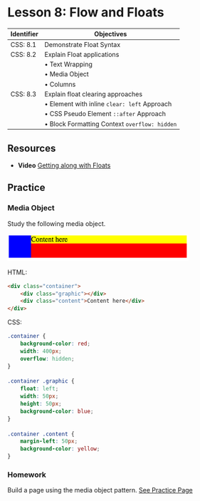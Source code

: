 # Lesson 8: Flow and Floats

Identifier   | Objectives
-------------|------------
CSS: 8.1     | Demonstrate Float Syntax
CSS: 8.2     | Explain Float applications
             | &bull; Text Wrapping
             | &bull; Media Object
             | &bull; Columns
CSS: 8.3     | Explain float clearing approaches
             | &bull; Element with inline `clear: left` Approach
             | &bull; CSS Pseudo Element `::after` Approach
             | &bull; Block Formatting Context `overflow: hidden`

## Resources
- __Video__ [Getting along with Floats](https://www.youtube.com/watch?v=4gE1mThzhSw)

## Practice

### Media Object

Study the following media object.

![Media Object](assets/float.png)

HTML:
```html
<div class="container">
	<div class="graphic"></div>
	<div class="content">Content here</div>
</div>
```

CSS:
```css
.container {
	background-color: red;
	width: 400px;
	overflow: hidden;
}

.container .graphic {
	float: left;
	width: 50px;
	height: 50px;
	background-color: blue;
}

.container .content {
	margin-left: 50px;
	background-color: yellow;
}
```

### Homework

Build a page using the media object pattern. [See Practice Page](https://github.com/PhoenixRockit/Student-Resources/tree/master/Practice/css/floats)